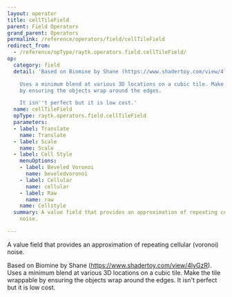 ```yaml
---
layout: operator
title: cellTileField
parent: Field Operators
grand_parent: Operators
permalink: /reference/operators/field/cellTileField
redirect_from:
  - /reference/opType/raytk.operators.field.cellTileField/
op:
  category: field
  detail: 'Based on Biomine by Shane (https://www.shadertoy.com/view/4lyGzR).

    Uses a minimum blend at various 3D locations on a cubic tile. Make the tile wrappable
    by ensuring the objects wrap around the edges.

    It isn''t perfect but it is low cost.'
  name: cellTileField
  opType: raytk.operators.field.cellTileField
  parameters:
  - label: Translate
    name: Translate
  - label: Scale
    name: Scale
  - label: Cell Style
    menuOptions:
    - label: Beveled Voronoi
      name: beveledvoronoi
    - label: Cellular
      name: cellular
    - label: Raw
      name: raw
    name: Cellstyle
  summary: A value field that provides an approximation of repeating cellular (voronoi)
    noise.

---
```



A value field that provides an approximation of repeating cellular (voronoi) noise.

Based on Biomine by Shane (https://www.shadertoy.com/view/4lyGzR).
Uses a minimum blend at various 3D locations on a cubic tile. Make the tile wrappable by ensuring the objects wrap around the edges.
It isn't perfect but it is low cost.